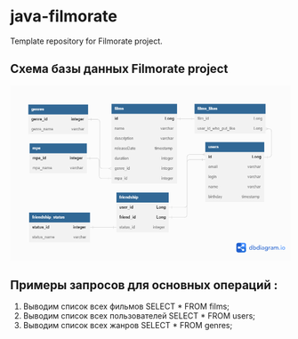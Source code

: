 # java-filmorate
Template repository for Filmorate project.

##  Схема базы данных Filmorate project
![Screenshot of a comment on a GitHub issue showing an image, added in the Markdown, of an Octocat smiling and raising a tentacle.](src/main/resources/TZ-10.5.png)

## Примеры запросов для основных операций :
1) Выводим список всех фильмов SELECT * FROM films;
2) Выводим список всех пользователей SELECT * FROM users;
3) Выводим список всех жанров SELECT * FROM genres;

